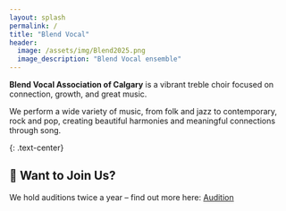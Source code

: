 ```yaml
---
layout: splash
permalink: /
title: "Blend Vocal"
header:
  image: /assets/img/Blend2025.png
  image_description: "Blend Vocal ensemble"
---
```


**Blend Vocal Association of Calgary** is a vibrant treble choir focused on connection, growth, and great music.

We perform a wide variety of music, from folk and jazz to contemporary, rock and pop, creating beautiful harmonies and meaningful connections through song.

{: .text-center}

## 🎤 Want to Join Us?

We hold auditions twice a year – find out more here: [Audition](/audition)
